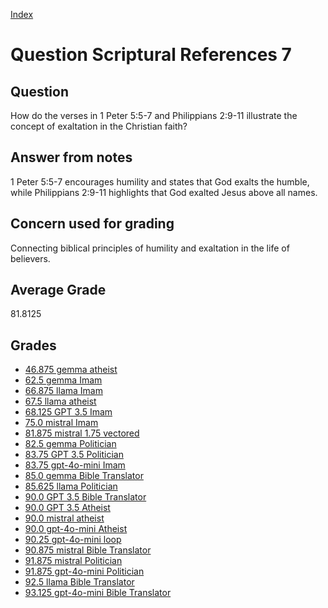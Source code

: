 
[Index](../../index.md)
# Question Scriptural References 7
## Question
How do the verses in 1 Peter 5:5-7 and Philippians 2:9-11 illustrate the concept of exaltation in the Christian faith?

## Answer from notes
1 Peter 5:5-7 encourages humility and states that God exalts the humble, while Philippians 2:9-11 highlights that God exalted Jesus above all names.

## Concern used for grading
Connecting biblical principles of humility and exaltation in the life of believers.

## Average Grade
81.8125

## Grades
 * [46.875 gemma atheist](../answers/gemma_atheist/Scriptural_References_7.md)
 * [62.5 gemma Imam](../answers/gemma_Imam/Scriptural_References_7.md)
 * [66.875 llama Imam](../answers/llama_Imam/Scriptural_References_7.md)
 * [67.5 llama atheist](../answers/llama_atheist/Scriptural_References_7.md)
 * [68.125 GPT 3.5 Imam](../answers/GPT_3.5_Imam/Scriptural_References_7.md)
 * [75.0 mistral Imam](../answers/mistral_Imam/Scriptural_References_7.md)
 * [81.875 mistral 1.75 vectored](../answers/mistral_1.75_vectored/Scriptural_References_7.md)
 * [82.5 gemma Politician](../answers/gemma_Politician/Scriptural_References_7.md)
 * [83.75 GPT 3.5 Politician](../answers/GPT_3.5_Politician/Scriptural_References_7.md)
 * [83.75 gpt-4o-mini Imam](../answers/gpt-4o-mini_Imam/Scriptural_References_7.md)
 * [85.0 gemma Bible Translator](../answers/gemma_Bible_Translator/Scriptural_References_7.md)
 * [85.625 llama Politician](../answers/llama_Politician/Scriptural_References_7.md)
 * [90.0 GPT 3.5 Bible Translator](../answers/GPT_3.5_Bible_Translator/Scriptural_References_7.md)
 * [90.0 GPT 3.5 Atheist](../answers/GPT_3.5_Atheist/Scriptural_References_7.md)
 * [90.0 mistral atheist](../answers/mistral_atheist/Scriptural_References_7.md)
 * [90.0 gpt-4o-mini Atheist](../answers/gpt-4o-mini_Atheist/Scriptural_References_7.md)
 * [90.25 gpt-4o-mini loop](../answers/gpt-4o-mini_loop/Scriptural_References_7.md)
 * [90.875 mistral Bible Translator](../answers/mistral_Bible_Translator/Scriptural_References_7.md)
 * [91.875 mistral Politician](../answers/mistral_Politician/Scriptural_References_7.md)
 * [91.875 gpt-4o-mini Politician](../answers/gpt-4o-mini_Politician/Scriptural_References_7.md)
 * [92.5 llama Bible Translator](../answers/llama_Bible_Translator/Scriptural_References_7.md)
 * [93.125 gpt-4o-mini Bible Translator](../answers/gpt-4o-mini_Bible_Translator/Scriptural_References_7.md)

